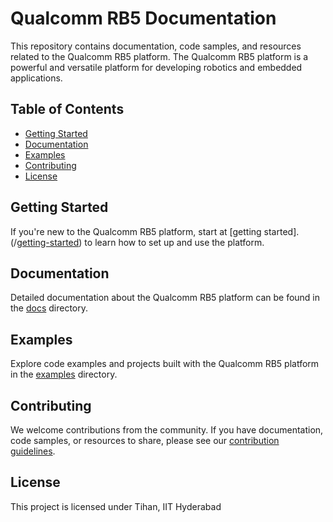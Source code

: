 
# Qualcomm RB5 Documentation

This repository contains documentation, code samples, and resources related to the Qualcomm RB5 platform. The Qualcomm RB5 platform is a powerful and versatile platform for developing robotics and embedded applications.

## Table of Contents

- [Getting Started](#getting-started)
- [Documentation](#documentation)
- [Examples](#examples)
- [Contributing](#contributing)
- [License](#license)

## Getting Started

If you're new to the Qualcomm RB5 platform, start at [getting started].(/[getting-started](https://github.com/Bless456b/Qualcomm-RB5/blob/main/README.md#getting-started)) to learn how to set up and use the platform.

## Documentation

Detailed documentation about the Qualcomm RB5 platform can be found in the [docs](/docs) directory.

## Examples

Explore code examples and projects built with the Qualcomm RB5 platform in the [examples](/examples) directory.

## Contributing

We welcome contributions from the community. If you have documentation, code samples, or resources to share, please see our [contribution guidelines](CONTRIBUTING.md).

## License

This project is licensed under Tihan, IIT Hyderabad

